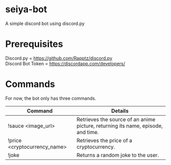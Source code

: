 # seiya-bot
A simple discord bot using discord.py

# Prerequisites
Discord.py = https://github.com/Rapptz/discord.py  
Discord Bot Token = https://discordapp.com/developers/  

# Commands
For now, the bot only has three commands.

Command | Details
--- | ----
!sauce <image_url> | Retrieves the source of an anime picture, returning its name, episode, and time.
!price <cryptocurrency_name> | Retrieves the price of a cryptocurrency.
!joke | Returns a random joke to the user.
